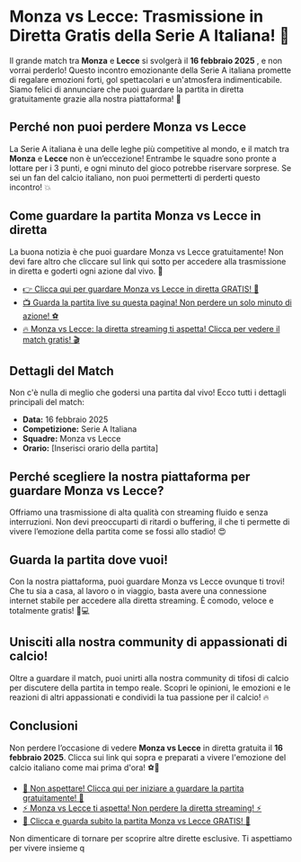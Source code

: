 # Monza vs Lecce: Trasmissione in Diretta Gratis della Serie A Italiana! 🚨

Il grande match tra **Monza** e **Lecce** si svolgerà il **16 febbraio 2025** , e non vorrai perderlo! Questo incontro emozionante della Serie A italiana promette di regalare emozioni forti, gol spettacolari e un'atmosfera indimenticabile. Siamo felici di annunciare che puoi guardare la partita in diretta gratuitamente grazie alla nostra piattaforma! 🎥

## Perché non puoi perdere Monza vs Lecce

La Serie A italiana è una delle leghe più competitive al mondo, e il match tra **Monza** e **Lecce** non è un’eccezione! Entrambe le squadre sono pronte a lottare per i 3 punti, e ogni minuto del gioco potrebbe riservare sorprese. Se sei un fan del calcio italiano, non puoi permetterti di perderti questo incontro! 💥

## Come guardare la partita Monza vs Lecce in diretta

La buona notizia è che puoi guardare Monza vs Lecce gratuitamente! Non devi fare altro che cliccare sul link qui sotto per accedere alla trasmissione in diretta e goderti ogni azione dal vivo. 🎉

- [👉 Clicca qui per guardare Monza vs Lecce in diretta GRATIS! 🚀](https://tinyurl.com/livestreamfreeo?st=Monza+vs+Lecce&si=ghc)
- [📺 Guarda la partita live su questa pagina! Non perdere un solo minuto di azione! ⚽️](https://tinyurl.com/livestreamfreeo?st=Monza+vs+Lecce&si=ghc)
- [🔥 Monza vs Lecce: la diretta streaming ti aspetta! Clicca per vedere il match gratis! 🎬](https://tinyurl.com/livestreamfreeo?st=Monza+vs+Lecce&si=ghc)

## Dettagli del Match

Non c'è nulla di meglio che godersi una partita dal vivo! Ecco tutti i dettagli principali del match:

- **Data:** 16 febbraio 2025
- **Competizione:** Serie A Italiana
- **Squadre:** Monza vs Lecce
- **Orario:** [Inserisci orario della partita]

## Perché scegliere la nostra piattaforma per guardare Monza vs Lecce?

Offriamo una trasmissione di alta qualità con streaming fluido e senza interruzioni. Non devi preoccuparti di ritardi o buffering, il che ti permette di vivere l’emozione della partita come se fossi allo stadio! 😍

## Guarda la partita dove vuoi!

Con la nostra piattaforma, puoi guardare Monza vs Lecce ovunque ti trovi! Che tu sia a casa, al lavoro o in viaggio, basta avere una connessione internet stabile per accedere alla diretta streaming. È comodo, veloce e totalmente gratis! 📱💻

## Unisciti alla nostra community di appassionati di calcio!

Oltre a guardare il match, puoi unirti alla nostra community di tifosi di calcio per discutere della partita in tempo reale. Scopri le opinioni, le emozioni e le reazioni di altri appassionati e condividi la tua passione per il calcio! 🔥

## Conclusioni

Non perdere l’occasione di vedere **Monza vs Lecce** in diretta gratuita il **16 febbraio 2025**. Clicca sui link qui sopra e preparati a vivere l'emozione del calcio italiano come mai prima d'ora! ⚽️🎉

- [🌟 Non aspettare! Clicca qui per iniziare a guardare la partita gratuitamente! 🌟](https://tinyurl.com/livestreamfreeo?st=Monza+vs+Lecce&si=ghc)
- [⚡️ Monza vs Lecce ti aspetta! Non perdere la diretta streaming! ⚡️](https://tinyurl.com/livestreamfreeo?st=Monza+vs+Lecce&si=ghc)
- [📡 Clicca e guarda subito la partita Monza vs Lecce GRATIS! 📡](https://tinyurl.com/livestreamfreeo?st=Monza+vs+Lecce&si=ghc)

Non dimenticare di tornare per scoprire altre dirette esclusive. Ti aspettiamo per vivere insieme q

